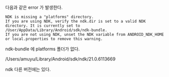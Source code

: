 

다음과 같은 error 가 발생한다.

```
NDK is missing a "platforms" directory.
If you are using NDK, verify the ndk.dir is set to a valid NDK directory. It is currently set to /User/AppData/Library/Android/sdk/ndk-bundle.
If you are not using NDK, unset the NDK variable from ANDROID_NDK_HOME or local.properties to remove this warning.
```

ndk-bundle 에 platforms 폴더가 없다.

/Users/amuyu/Library/Android/sdk/ndk/21.0.6113669

ndk 다른 버전에는 있다.
